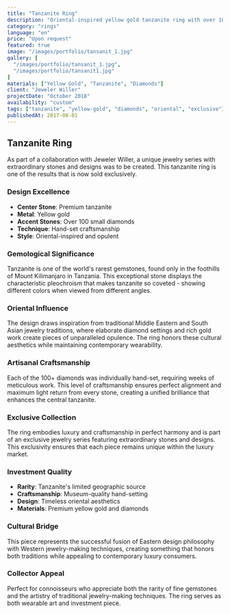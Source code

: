 ```yaml
---
title: "Tanzanite Ring"
description: "Oriental-inspired yellow gold tanzanite ring with over 100 small diamonds, hand-set. An extraordinary design for exclusive clients."
category: "rings"
language: "en"
price: "Upon request"
featured: true
image: "/images/portfolio/tansanit_1.jpg"
gallery: [
  "/images/portfolio/tansanit_1.jpg",
  "/images/portfolio/tansanit1.jpg"
]
materials: ["Yellow Gold", "Tanzanite", "Diamonds"]
client: "Jeweler Willer"
projectDate: "October 2018"
availability: "custom"
tags: ["tanzanite", "yellow-gold", "diamonds", "oriental", "exclusive"]
publishedAt: 2017-08-01
---
```


## Tanzanite Ring

As part of a collaboration with Jeweler Willer, a unique jewelry series with extraordinary stones and designs was to be created. This tanzanite ring is one of the results that is now sold exclusively.

### Design Excellence

- **Center Stone**: Premium tanzanite
- **Metal**: Yellow gold
- **Accent Stones**: Over 100 small diamonds
- **Technique**: Hand-set craftsmanship
- **Style**: Oriental-inspired and opulent

### Gemological Significance

Tanzanite is one of the world's rarest gemstones, found only in the foothills of Mount Kilimanjaro in Tanzania. This exceptional stone displays the characteristic pleochroism that makes tanzanite so coveted - showing different colors when viewed from different angles.

### Oriental Influence

The design draws inspiration from traditional Middle Eastern and South Asian jewelry traditions, where elaborate diamond settings and rich gold work create pieces of unparalleled opulence. The ring honors these cultural aesthetics while maintaining contemporary wearability.

### Artisanal Craftsmanship

Each of the 100+ diamonds was individually hand-set, requiring weeks of meticulous work. This level of craftsmanship ensures perfect alignment and maximum light return from every stone, creating a unified brilliance that enhances the central tanzanite.

### Exclusive Collection

The ring embodies luxury and craftsmanship in perfect harmony and is part of an exclusive jewelry series featuring extraordinary stones and designs. This exclusivity ensures that each piece remains unique within the luxury market.

### Investment Quality

- **Rarity**: Tanzanite's limited geographic source
- **Craftsmanship**: Museum-quality hand-setting
- **Design**: Timeless oriental aesthetics
- **Materials**: Premium yellow gold and diamonds

### Cultural Bridge

This piece represents the successful fusion of Eastern design philosophy with Western jewelry-making techniques, creating something that honors both traditions while appealing to contemporary luxury consumers.

### Collector Appeal

Perfect for connoisseurs who appreciate both the rarity of fine gemstones and the artistry of traditional jewelry-making techniques. The ring serves as both wearable art and investment piece.